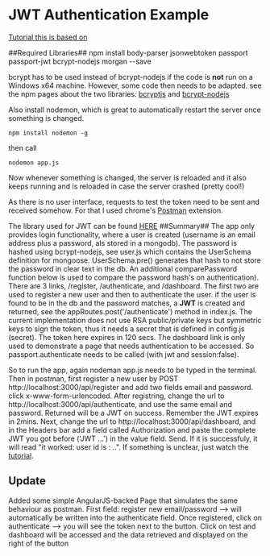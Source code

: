 # JWT Authentication Example #
<a href="https://www.youtube.com/watch?v=f4F0brwbYKg">Tutorial this is based on</a>

##Required Libraries##
    npm install body-parser jsonwebtoken passport passport-jwt bcrypt-nodejs morgan --save

bcrypt has to be used instead of bcrypt-nodejs if the code is **not** run on a Windows x64 machine. However, some code then needs to be adapted. see the npm pages about the two libraries: <a href="https://www.npmjs.com/package/bcryptjs">bcryptjs</a> and <a href="https://www.npmjs.com/package/bcrypt-nodejs">bcrypt-nodejs</a>

Also install nodemon, which is great to automatically restart the server once something is changed.

    npm install nodemon -g

then call 


    nodemon app.js

Now whenever something is changed, the server is reloaded and it also keeps running and is reloaded in case the server crashed (pretty cool!)

As there is no user interface, requests to test the token need to be sent and received somehow. For that I used chrome's <a href="https://chrome.google.com/webstore/detail/postman/fhbjgbiflinjbdggehcddcbncdddomop">Postman</a> extension.

The library used for JWT can be found <a href="https://github.com/auth0/node-jsonwebtoken">HERE</a>
##Summary##
The app only provides login functionality, where a user is created (username is an email address plus a password, als stored in a mongodb). The password is hashed using bcrypt-nodejs, see user.js which contains the UserSchema definition for mongoose. UserSchema.pre() generates that hash to not store the password in clear text in the db. An additional comparePassword function below is used to compare the password hash's on authentication). There are 3 links, /register, /authenticate, and /dashboard. The first two are used to register a new user and then to authenticate the user. if the user is found to be in the db and the password matches, a **JWT** is created and returned, see the appRoutes.post('/authenticate') method in index.js. The current implementation does not use RSA public/private keys but symmetric keys to sign the token, thus it needs a secret that is defined in config.js (secret). The token here expires in 120 secs. The dashboard link is only used to demonstrate a page that needs authentication to be accessed. So passport.authenticate needs to be called (with jwt and session:false). 

So to run the app, again nodeman app.js needs to be typed in the terminal. Then in postman, first register a new user by POST http://localhost:3000/api/register and add two fields email and password. click x-www-form-urlencoded. After registring, change the url to http://localhost:3000/api/authenticate, and use the same email and password. Returned will be a JWT on success. Remember the JWT expires in 2mins. Next, change the url to http://localhost:3000/api/dashboard, and in the Headers bar add a field called Authorization and paste the complete JWT you got before ('JWT ...') in the value field. Send. If it is successfuly, it will read "it worked: user id is : ..".
If something is unclear, just watch the <a href="https://www.youtube.com/watch?v=f4F0brwbYKg">tutorial</a>.

## Update ##
Added some simple AngularJS-backed Page that simulates the same behaviour as postman.
First field: register new email/password --> will automatically be written into the authenticate field. Once registered, click on authenticate --> you will see the token next to the button. Click on test and dashboard will be accessed and the data retrieved and displayed on the right of the button